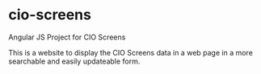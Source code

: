 # cio-screens
Angular JS Project for CIO Screens

This is a website to display the CIO Screens data in a web page in a more searchable and easily updateable form.
